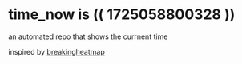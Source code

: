 # time_now is (( 1725058800328 ))

an automated repo that shows the currnent time

inspired by [breakingheatmap](https://github.com/breakingheatmap/breakingheatmap)